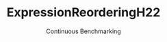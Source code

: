 ---
layout: default
title: ExpressionReorderingH22
subtitle: Continuous Benchmarking
selected: Expression_Reordering
expanded: Benchmarking
benchmark: /individual_results/ExpressionReorderingH22.html
---